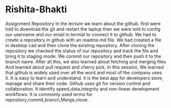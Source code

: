 # Rishita-Bhakti
Assignment Repository
In the lecture we learn about the github. first were told to download the git and restart the laptop
then we were told to config our username and our email in termial to connect it to github.
We had to create a repository in github with an readme.md file.
We had created a file in desktop cad and then clone the existing repository.
After cloning the repository we checked the status of our repository and track the file and bring it to staging mode.
We commit our repository and then push it to the branch name. 
After all this, we also learned about fetching and merging files
And learned about pull request and cherry pick.
In this session, We learned that github is widely used over all the word and most of the company uses it.
It is easy to learn and understand. it is the best app for developers store, manage and share their code.
Github uses git for version control and collaboration.
It identify speed,data,integrity and non-linear development workflows.
It is commonly used  terms for repository,commit,branch,Merge,clone.
